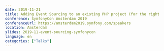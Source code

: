 ```yaml
---
date: 2019-11-21
title: Adding Event Sourcing to an existing PHP project (for the right reasons)
conference: SymfonyCon Amsterdam 2019
conferenceUrl: https://amsterdam2019.symfony.com/speakers
location: Amsterdam
slides: 2019-11-event-sourcing-symfonycon
language: en
categories: ["Talks"]
---
```

